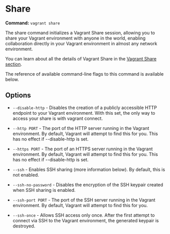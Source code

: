 
# Share
**Command:** `vagrant share`

The share command initializes a Vagrant Share session, allowing you to share your Vagrant environment with anyone in the world, enabling collaboration directly in your Vagrant environment in almost any network environment.

You can learn about all the details of Vagrant Share in the [Vagrant Share section][share].

The reference of available command-line flags to this command is available below.

## Options

* `--disable-http` - Disables the creation of a publicly accessible HTTP endpoint to your Vagrant environment. With this set, the only way to access your share is with vagrant connect.

* `--http PORT` - The port of the HTTP server running in the Vagrant environment. By default, Vagrant will attempt to find this for you. This has no effect if --disable-http is set.

* `--https PORT` - The port of an HTTPS server running in the Vagrant environment. By default, Vagrant will attempt to find this for you. This has no effect if --disable-http is set.

* `--ssh` - Enables SSH sharing (more information below). By default, this is not enabled.

* `--ssh-no-password` - Disables the encryption of the SSH keypair created when SSH sharing is enabled.

* `--ssh-port PORT` - The port of the SSH server running in the Vagrant environment. By default, Vagrant will attempt to find this for you.

* `--ssh-once` - Allows SSH access only once. After the first attempt to connect via SSH to the Vagrant environment, the generated keypair is destroyed.

[share]: https://docs.vagrantup.com/v2/share/